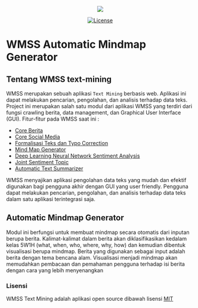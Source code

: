 
<p align="center"><img src="https://i.imgur.com/Owanmg1.jpg"></p>

<p align="center">
<a href="https://opensource.org/licenses/MIT"><img src="https://poser.pugx.org/laravel/framework/license.svg" alt="License"></a>
</p>


WMSS Automatic Mindmap Generator
====

## Tentang WMSS text-mining
WMSS merupakan sebuah aplikasi `Text Mining` berbasis web. Aplikasi ini dapat melakukan pencarian, pengolahan, dan analisis terhadap data teks. Project ini merupakan salah satu modul dari aplikasi WMSS yang terdiri dari fungsi crawling berita, data management, dan Graphical User Interface (GUI). Fitur-fitur pada WMSS saat ini :
* [Core Berita](https://git.stis.ac.id/rahmadyt)
* [Core Social Media](https://git.stis.ac.id/salendah)
* [Formalisasi Teks dan Typo Correction](https:git.stis.ac.id/umichuzaimah)
* [Mind Map Generator](https:git.stis.ac.id/13.7819)
* [Deep Learning Neural Network Sentiment Analysis](https:git.stis.ac.id/wahyucalvin)
* [Joint Sentiment Topic](https:git.stis.ac.id/djonathanps)
* [Automatic Text Summarizer](https:git.stis.ac.id/difara-kent)

WMSS menyajikan aplikasi pengolahan data teks yang mudah dan efektif digunakan bagi pengguna akhir dengan GUI yang user friendly. Pengguna dapat melakukan pencarian, pengolahan, dan analisis terhadap data teks dalam satu aplikasi terintegrasi saja.


## Automatic Mindmap Generator
Modul ini berfungsi untuk membuat mindmap secara otomatis dari inputan berupa berita. Kalimat-kalimat dalam berita akan diklasifikasikan kedalam kelas 5W1H (what, when, who, where, why, how) dan kemudian dibentuk visualisasi berupa mindmap. Berita yang digunakan sebagai input adalah berita dengan tema bencana alam. Visualisasi menjadi mindmap akan memudahkan pembacaan dan pemahaman pengguna terhadap isi berita dengan cara yang lebih menyenangkan

### Lisensi
WMSS Text Mining adalah aplikasi open source dibawah lisensi [MIT](https://opensource.org/licenses/MIT)

